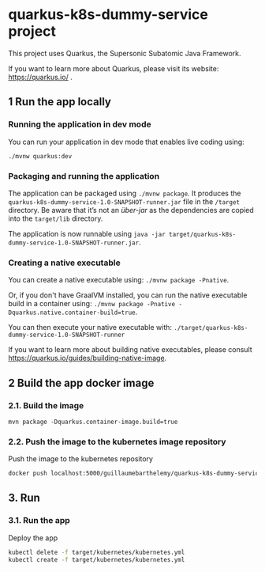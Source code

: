 # quarkus-k8s-dummy-service project

This project uses Quarkus, the Supersonic Subatomic Java Framework.

If you want to learn more about Quarkus, please visit its website: https://quarkus.io/ .

## 1 Run the app locally
### Running the application in dev mode

You can run your application in dev mode that enables live coding using:
```
./mvnw quarkus:dev
```

### Packaging and running the application

The application can be packaged using `./mvnw package`.
It produces the `quarkus-k8s-dummy-service-1.0-SNAPSHOT-runner.jar` file in the `/target` directory.
Be aware that it’s not an _über-jar_ as the dependencies are copied into the `target/lib` directory.

The application is now runnable using `java -jar target/quarkus-k8s-dummy-service-1.0-SNAPSHOT-runner.jar`.

### Creating a native executable

You can create a native executable using: `./mvnw package -Pnative`.

Or, if you don't have GraalVM installed, you can run the native executable build in a container using: `./mvnw package -Pnative -Dquarkus.native.container-build=true`.

You can then execute your native executable with: `./target/quarkus-k8s-dummy-service-1.0-SNAPSHOT-runner`

If you want to learn more about building native executables, please consult https://quarkus.io/guides/building-native-image.

## 2 Build the app docker image

### 2.1. Build the image

```
mvn package -Dquarkus.container-image.build=true
```

### 2.2. Push the image to the kubernetes image repository

Push the image to the kubernetes repository
```bash
docker push localhost:5000/guillaumebarthelemy/quarkus-k8s-dummy-service:1.0-SNAPSHOT
```

## 3. Run

### 3.1. Run the app

Deploy the app
```bash
kubectl delete -f target/kubernetes/kubernetes.yml
kubectl create -f target/kubernetes/kubernetes.yml
```
